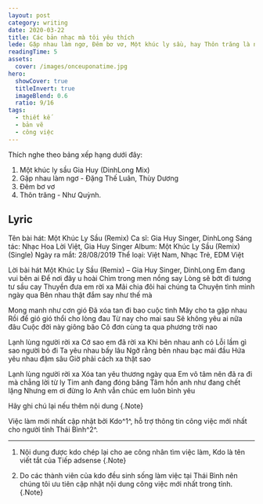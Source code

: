 ```yaml
---
layout: post
category: writing
date: 2020-03-22
title: Các bản nhạc mà tôi yêu thích
lede: Gặp nhau làm ngơ, Đêm bơ vơ, Một khúc ly sầu, hay Thôn trăng là những bản nhạc hiện tại rất yêu thích nghe đi nghe lại.
readingTime: 5
assets:
  cover: /images/onceuponatime.jpg
hero:
  showCover: true
  titleInvert: true
  imageBlend: 0.6
  ratio: 9/16
tags:
  - thiết kế
  - bản vẽ
  - công việc
---
```


Thích nghe theo bảng xếp hạng dưới đây:
1. Một khúc ly sầu Gia Huy (DinhLong Mix)
2. Gặp nhau làm ngơ - Đặng Thế Luân, Thùy Dương
2. Đêm bơ vơ
3. Thôn trăng - Như Quỳnh.

## Lyric

Tên bài hát: Một Khúc Ly Sầu (Remix)
Ca sĩ: Gia Huy Singer, DinhLong
Sáng tác: Nhạc Hoa Lời Việt, Gia Huy Singer
Album: Một Khúc Ly Sầu (Remix) (Single)
Ngày ra mắt: 28/08/2019
Thể loại: Việt Nam, Nhạc Trẻ, EDM Việt

 

Lời bài hát Một Khúc Ly Sầu (Remix) – Gia Huy Singer, DinhLong
Em đang vui bên ai
Để nơi đây u hoài
Chìm trong men nồng say
Lòng sẽ bớt đi tương tư sầu cay
Thuyền đưa em rời xa
Mãi chia đôi hai chúng ta
Chuyện tình mình ngày qua
Bên nhau thật đắm say như thế mà

Mong manh như cơn gió
Đã xóa tan đi bao cuộc tình
Mây cho ta gặp nhau
Rồi để gió gió thổi cho lòng đau
Từ nay cho mai sau
Sẽ không yêu ai nữa đâu
Cuộc đời này giông bão
Cô đơn cùng ta qua phương trời nao

Lạnh lùng người rời xa
Cớ sao em đã rời xa
Khi bên nhau anh có
Lỗi lầm gì sao người bỏ đi
Ta yêu nhau bấy lâu
Ngỡ rằng bên nhau bạc mái đầu
Hứa yêu nhau đậm sâu
Giờ phải cách xa thật sao

Lạnh lùng người rời xa
Xóa tan yêu thương ngày qua
Em vô tâm nên đã ra đi mà chẳng lời từ ly
Tim anh đang đóng băng
Tâm hồn anh như đang chết lặng
Nhưng em ơi đừng lo
Anh vẫn chúc em luôn bình yêu


<Media ratio="844/1500" image="/images/onceuponatime.jpg"/>

Hãy ghi chú lại nếu thêm nội dung {.Note}

Việc làm mới nhất cập nhật bởi Kdo^1^, hỗ trợ thông tin công việc mới nhất cho người tỉnh Thái Bình^2^.

---

1. Nội dung được kdo chép lại cho ae công nhân tìm việc làm, Kdo là tên viết tắt của Tiếp adsense {.Note}

2. Do các thành viên của kdo đều sinh sống làm việc tại Thái Bình nên chúng tôi ưu tiên cập nhật nội dung công việc mới nhất trong tỉnh. {.Note}

<script>
import Media from "../../src/components/Media";

export default {
  components: { Media }
}
</script>
